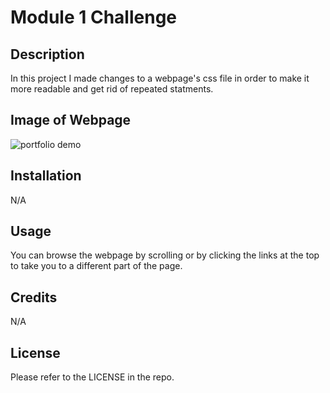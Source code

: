 # Module 1 Challenge

## Description
In this project I made changes to a webpage's css file in order to make it more readable and get rid of repeated statments. 
## Image of Webpage
![portfolio demo](https://github.com/gituser242/module-1-challenge/blob/main/Screenshot%202023-04-06%20102858.png)

## Installation
N/A

## Usage
You can browse the webpage by scrolling or by clicking the links at the top to take you to a different part of the page.

## Credits
N/A

## License
Please refer to the LICENSE in the repo.
